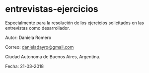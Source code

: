 # entrevistas-ejercicios
Especialmente para la resolución de los ejercicios solicitados en las entrevistas como desarrollador.

Autor: Daniela Romero

Correo: danieladayro@gmail.com

Ciudad Autonoma de Buenos Aires, Argentina.

Fecha: 21-03-2018
